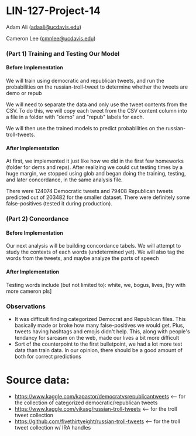 # LIN-127-Project-14

Adam Ali (adaali@ucdavis.edu)

Cameron Lee (cmnlee@ucdavis.edu)

### (Part 1) Training and Testing Our Model

#### Before Implementation

We will train using democratic and republican tweets, and run the probabilities on the russian-troll-tweet to determine whether the tweets are demo or repub

We will need to separate the data and only use the tweet contents from the CSV. To do this, we will copy each tweet from the CSV content column into a file in a folder with "demo" and "repub" labels for each.

We will then use the trained models to predict probabilities on the russian-troll-tweets. 

#### After Implementation

At first, we implemented it just like how we did in the first few homeworks (folder for dems and reps). After realizing we could cut testing times by a huge margin, we stopped using glob and began doing the training, testing, and later concordance, in the same analysis file.

There were 124074 Democratic tweets and 79408 Republican tweets predicted out of 203482 for the smaller dataset. There were definitely some false-positives (tested it during production). 

### (Part 2) Concordance

#### Before Implementation

Our next analysis will be building concordance tabels. We will attempt to study the contexts of each words (undetermined yet). We will also tag the words from the tweets, and maybe analyze the parts of speech

#### After Implementation

Testing words include (but not limited to): white, we, bogus, lives, [try with more cameron pls]

### Observations

- It was difficult finding categorized Democrat and Republican files. This basically made or broke how many false-positives we would get. Plus, tweets having hashtags and emojis didn't help. This, along with people's tendancy for sarcasm on the web, made our lives a bit more difficult
- Sort of the counterpoint to the first bulletpoint, we had a lot more test data than train data. In our opinion, there should be a good amount of both for correct predictions

# Source data:

- https://www.kaggle.com/kapastor/democratvsrepublicantweets <-- for the collection of categorized democratic/republican tweets
- https://www.kaggle.com/vikasg/russian-troll-tweets <-- for the troll tweet collection
- https://github.com/fivethirtyeight/russian-troll-tweets <-- for the troll tweet collection w/ IRA handles

